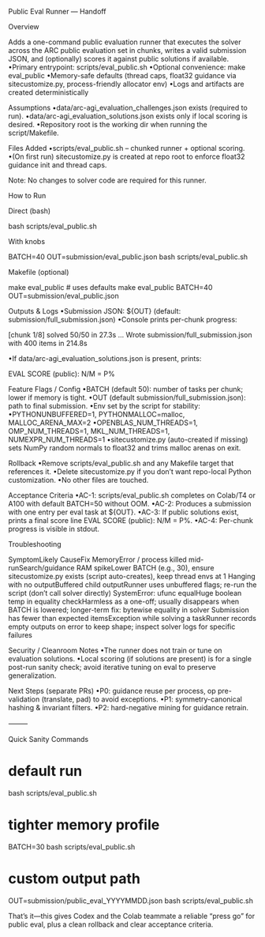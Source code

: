Public Eval Runner — Handoff

Overview

Adds a one-command public evaluation runner that executes the solver across the ARC public evaluation set in chunks, writes a valid submission JSON, and (optionally) scores it against public solutions if available.
•Primary entrypoint: scripts/eval_public.sh
•Optional convenience: make eval_public
•Memory-safe defaults (thread caps, float32 guidance via sitecustomize.py, process-friendly allocator env)
•Logs and artifacts are created deterministically

Assumptions
•data/arc-agi_evaluation_challenges.json exists (required to run).
•data/arc-agi_evaluation_solutions.json exists only if local scoring is desired.
•Repository root is the working dir when running the script/Makefile.

Files Added
•scripts/eval_public.sh – chunked runner + optional scoring.
•(On first run) sitecustomize.py is created at repo root to enforce float32 guidance init and thread caps.

Note: No changes to solver code are required for this runner.

How to Run

Direct (bash)

bash scripts/eval_public.sh

With knobs

BATCH=40 OUT=submission/eval_public.json bash scripts/eval_public.sh

Makefile (optional)

make eval_public                 # uses defaults
make eval_public BATCH=40 OUT=submission/eval_public.json

Outputs & Logs
•Submission JSON: ${OUT} (default: submission/full_submission.json)
•Console prints per-chunk progress:

[chunk 1/8] solved 50/50 in 27.3s
...
Wrote submission/full_submission.json with 400 items in 214.8s


•If data/arc-agi_evaluation_solutions.json is present, prints:

EVAL SCORE (public): N/M = P%


Feature Flags / Config
•BATCH (default 50): number of tasks per chunk; lower if memory is tight.
•OUT (default submission/full_submission.json): path to final submission.
•Env set by the script for stability:
•PYTHONUNBUFFERED=1, PYTHONMALLOC=malloc, MALLOC_ARENA_MAX=2
•OPENBLAS_NUM_THREADS=1, OMP_NUM_THREADS=1, MKL_NUM_THREADS=1, NUMEXPR_NUM_THREADS=1
•sitecustomize.py (auto-created if missing) sets NumPy random normals to float32 and trims malloc arenas on exit.

Rollback
•Remove scripts/eval_public.sh and any Makefile target that references it.
•Delete sitecustomize.py if you don’t want repo-local Python customization.
•No other files are touched.

Acceptance Criteria
•AC-1: scripts/eval_public.sh completes on Colab/T4 or A100 with default BATCH=50 without OOM.
•AC-2: Produces a submission with one entry per eval task at ${OUT}.
•AC-3: If public solutions exist, prints a final score line EVAL SCORE (public): N/M = P%.
•AC-4: Per-chunk progress is visible in stdout.

Troubleshooting

SymptomLikely CauseFix
MemoryError / process killed mid-runSearch/guidance RAM spikeLower BATCH (e.g., 30), ensure sitecustomize.py exists (script auto-creates), keep thread envs at 1
Hanging with no outputBuffered child outputRunner uses unbuffered flags; re-run the script (don’t call solver directly)
SystemError: ufunc equalHuge boolean temp in equality checkHarmless as a one-off; usually disappears when BATCH is lowered; longer-term fix: bytewise equality in solver
Submission has fewer than expected itemsException while solving a taskRunner records empty outputs on error to keep shape; inspect solver logs for specific failures

Security / Cleanroom Notes
•The runner does not train or tune on evaluation solutions.
•Local scoring (if solutions are present) is for a single post-run sanity check; avoid iterative tuning on eval to preserve generalization.

Next Steps (separate PRs)
•P0: guidance reuse per process, op pre-validation (translate, pad) to avoid exceptions.
•P1: symmetry-canonical hashing & invariant filters.
•P2: hard-negative mining for guidance retrain.

⸻

Quick Sanity Commands

# default run
bash scripts/eval_public.sh

# tighter memory profile
BATCH=30 bash scripts/eval_public.sh

# custom output path
OUT=submission/public_eval_YYYYMMDD.json bash scripts/eval_public.sh

That’s it—this gives Codex and the Colab teammate a reliable “press go” for public eval, plus a clean rollback and clear acceptance criteria.
